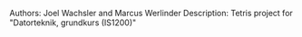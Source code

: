 Authors:        Joel Wachsler and Marcus Werlinder
Description:    Tetris project for "Datorteknik, grundkurs (IS1200)"
